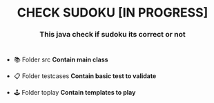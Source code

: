 <h1 align="center"> CHECK SUDOKU [IN PROGRESS]</h1>
<h3 align="center">This java check if sudoku its correct or not</h3>
<h1></h1>

- 📚 Folder src **Contain main class**

- 📋 Folder testcases **Contain basic test to validate**

- 🕹 Folder toplay **Contain templates to play**

